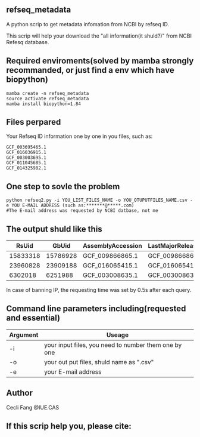 ## refseq_metadata

A python scrip to get metadata infomation from NCBI by refseq ID.

This scrip will help your download the "all information(it shuld?)" from NCBI Refesq database. 

## Required enviroments(solved by mamba strongly recommanded, or just find a env which have biopython)

```
mamba create -n refseq_metadata
source activate refseq_metadata
mamba install biopython=1.84
```

## Files perpared
Your Refseq ID information one by one in you files, such as:

```
GCF_003695465.1
GCF_016036915.1
GCF_003003695.1
GCF_011045685.1
GCF_014325982.1
```

## One step to sovle the problem

```
python refseq2.py -i YOU_LIST_FILES_NAME -o YOU_OTUPUTFILES_NAME.csv -e YOU E-MAIL ADDRESS (such as:*******@*****.com)
#The E-mail address was requested by NCBI datbase, not me
```

## The output shuld like this

|RsUid|GbUid|AssemblyAccession|LastMajorReleaseAccession|LatestAccession|.....|
|-|-|-|-|-|-|
|15833318|15786928|GCF_009866865.1|GCF_009866865.1|.....|
|23960828|23909188|GCF_016065415.1|GCF_016065415.1|.....|
|6302018|6251988|GCF_003008635.1|GCF_003008635.1|.....|

In case of banning IP, the requesting time was set by 0.5s after each query.
## Command line parameters including(requested and essential)

|Argument|Useage|
|-|-|
|-i|your input files, you need to number them one by one |
|-o|your out put files, shuld name as ".csv"|
|-e|your E-mail address|

## Author
Cecli Fang @IUE.CAS
## If this scrip help you, please cite: 
